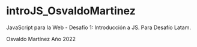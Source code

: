 # introJS_OsvaldoMartinez
JavaScript para la Web - Desafío 1: Introducción a JS.
Para Desafío Latam.

Osvaldo Martínez
Año 2022

